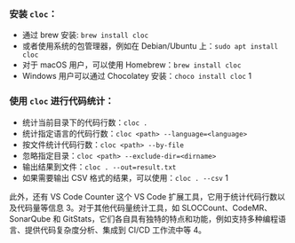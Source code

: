 ### 安装 `cloc`：

- 通过 brew 安装: `brew install cloc`
- 或者使用系统的包管理器，例如在 Debian/Ubuntu 上：`sudo apt install cloc`
- 对于 macOS 用户，可以使用 Homebrew：`brew install cloc`
- Windows 用户可以通过 Chocolatey 安装：`choco install cloc` 1

### 使用 `cloc` 进行代码统计：

- 统计当前目录下的代码行数：`cloc .`
- 统计指定语言的代码行数：`cloc <path> --language=<language>`
- 按文件统计代码行数：`cloc <path> --by-file`
- 忽略指定目录：`cloc <path> --exclude-dir=<dirname>`
- 输出结果到文件：`cloc . --out=result.txt`
- 如果需要输出 CSV 格式的结果，可以使用：`cloc . --csv` 1

此外，还有 VS Code Counter 这个 VS Code 扩展工具，它用于统计代码行数以及代码量等信息 3。对于其他代码量统计工具，如 SLOCCount、CodeMR、SonarQube 和 GitStats，它们各自具有独特的特点和功能，例如支持多种编程语言、提供代码复杂度分析、集成到 CI/CD 工作流中等 4。